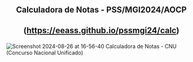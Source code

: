 ## <p align="center">Calculadora de Notas - PSS/MGI2024/AOCP</p>
## <p align="center">(https://eeass.github.io/pssmgi24/calc)</p>
![Screenshot 2024-08-26 at 16-56-40 Calculadora de Notas - CNU (Concurso Nacional Unificado)](https://github.com/user-attachments/assets/f5c7971a-c9dd-44ce-9808-f2a920ede0dd)
